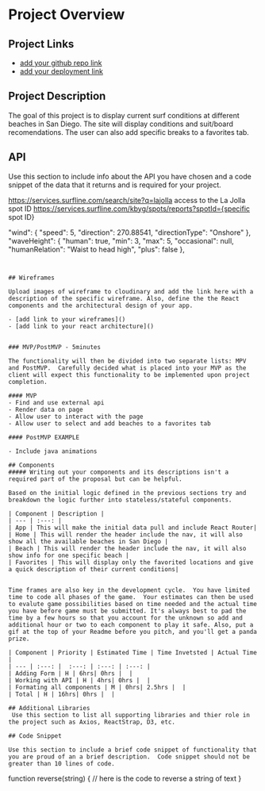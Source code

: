 # Project Overview

## Project Links

- [add your github repo link]()
- [add your deployment link]()

## Project Description

The goal of this project is to display current surf conditions at different beaches in San Diego. The site will display conditions and suit/board recomendations. The user can also add specific breaks to a favorites tab.

## API

Use this section to include info about the API you have chosen and a code snippet of the data that it returns and is required for your project. 

https://services.surfline.com/search/site?q=lajolla access to the La Jolla spot ID
https://services.surfline.com/kbyg/spots/reports?spotId={specific spot ID}

"wind": {
"speed": 5,
"direction": 270.88541,
"directionType": "Onshore"
},
"waveHeight": {
"human": true,
"min": 3,
"max": 5,
"occasional": null,
"humanRelation": "Waist to head high",
"plus": false
},
```


## Wireframes

Upload images of wireframe to cloudinary and add the link here with a description of the specific wireframe. Also, define the the React components and the architectural design of your app.

- [add link to your wireframes]()
- [add link to your react architecture]()


### MVP/PostMVP - 5minutes

The functionality will then be divided into two separate lists: MPV and PostMVP.  Carefully decided what is placed into your MVP as the client will expect this functionality to be implemented upon project completion.  

#### MVP
- Find and use external api 
- Render data on page 
- Allow user to interact with the page
- Allow user to select and add beaches to a favorites tab

#### PostMVP EXAMPLE

- Include java animations

## Components
##### Writing out your components and its descriptions isn't a required part of the proposal but can be helpful.

Based on the initial logic defined in the previous sections try and breakdown the logic further into stateless/stateful components. 

| Component | Description | 
| --- | :---: |  
| App | This will make the initial data pull and include React Router| 
| Home | This will render the header include the nav, it will also show all the available beaches in San Diego | 
| Beach | This will render the header include the nav, it will also show info for one specific beach | 
| Favorites | This will display only the favorited locations and give a quick description of their current conditions| 


Time frames are also key in the development cycle.  You have limited time to code all phases of the game.  Your estimates can then be used to evalute game possibilities based on time needed and the actual time you have before game must be submitted. It's always best to pad the time by a few hours so that you account for the unknown so add and additional hour or two to each component to play it safe. Also, put a gif at the top of your Readme before you pitch, and you'll get a panda prize.

| Component | Priority | Estimated Time | Time Invetsted | Actual Time |
| --- | :---: |  :---: | :---: | :---: |
| Adding Form | H | 6hrs| 0hrs |  |
| Working with API | H | 4hrs| 0hrs |  |
| Formating all components | M | 0hrs| 2.5hrs |  |
| Total | H | 16hrs| 0hrs |  |

## Additional Libraries
 Use this section to list all supporting libraries and thier role in the project such as Axios, ReactStrap, D3, etc. 

## Code Snippet

Use this section to include a brief code snippet of functionality that you are proud of an a brief description.  Code snippet should not be greater than 10 lines of code. 

```
function reverse(string) {
	// here is the code to reverse a string of text
}
```
